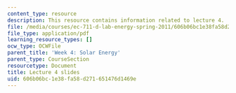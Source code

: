 ```yaml
---
content_type: resource
description: This resource contains information related to lecture 4.
file: /media/courses/ec-711-d-lab-energy-spring-2011/606b06bc1e38fa58d271651476d1469e_MITEC_711S11_lec04.pdf
file_type: application/pdf
learning_resource_types: []
ocw_type: OCWFile
parent_title: 'Week 4: Solar Energy'
parent_type: CourseSection
resourcetype: Document
title: Lecture 4 slides
uid: 606b06bc-1e38-fa58-d271-651476d1469e
---
```

